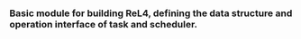 ### Basic module for building ReL4, defining the data structure and operation interface of task and scheduler.